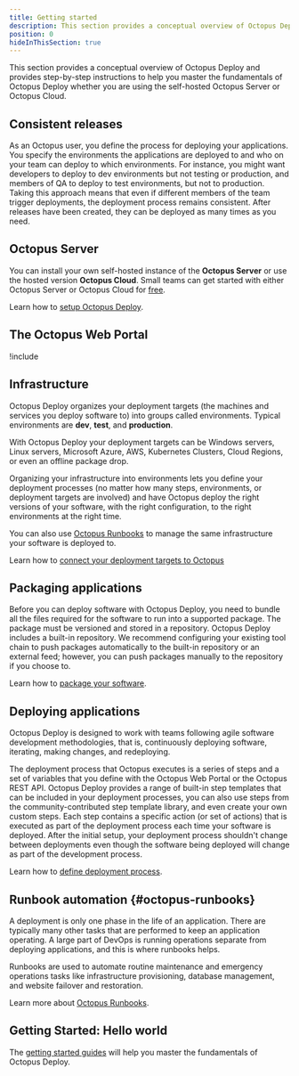 ```yaml
---
title: Getting started
description: This section provides a conceptual overview of Octopus Deploy and provides step-by-step instructions to help you master the fundamentals of Octopus Deploy whether you are using the self-hosted Octopus Server or Octopus Cloud.
position: 0
hideInThisSection: true
---
```


This section provides a conceptual overview of Octopus Deploy and provides step-by-step instructions to help you master the fundamentals of Octopus Deploy whether you are using the self-hosted Octopus Server or Octopus Cloud.

## Consistent releases

As an Octopus user, you define the process for deploying your applications. You specify the environments the applications are deployed to and who on your team can deploy to which environments. For instance, you might want developers to deploy to dev environments but not testing or production, and members of QA to deploy to test environments, but not to production. Taking this approach means that even if different members of the team trigger deployments, the deployment process remains consistent. After releases have been created, they can be deployed as many times as you need.

## Octopus Server

You can install your own self-hosted instance of the **Octopus Server** or use the hosted version **Octopus Cloud**. Small teams can get started with either Octopus Server or Octopus Cloud for [free](https://octopus.com/free).

Learn how to [setup Octopus Deploy](/docs/getting-started/setup-octopus-deploy.md).

## The Octopus Web Portal

!include <octopus-web-portal>

## Infrastructure

Octopus Deploy organizes your deployment targets (the machines and services you deploy software to) into groups called environments. Typical environments are **dev**, **test**, and **production**.

With Octopus Deploy your deployment targets can be Windows servers, Linux servers, Microsoft Azure, AWS, Kubernetes Clusters, Cloud Regions, or even an offline package drop.

Organizing your infrastructure into environments lets you define your deployment processes (no matter how many steps, environments, or deployment targets are involved) and have Octopus deploy the right versions of your software, with the right configuration, to the right environments at the right time.

You can also use [Octopus Runbooks](#octopus-runbooks) to manage the same infrastructure your software is deployed to.

Learn how to [connect your deployment targets to Octopus](/docs/getting-started/connect-your-deployment-targets-to-octopus.md)

## Packaging applications

Before you can deploy software with Octopus Deploy, you need to bundle all the files required for the software to run into a supported package. The package must be versioned and stored in a repository. Octopus Deploy includes a built-in repository. We recommend configuring your existing tool chain to push packages automatically to the built-in repository or an external feed; however, you can push packages manually to the repository if you choose to.

Learn how to [package your software](/docs/getting-started/package-your-software.md).

## Deploying applications

Octopus Deploy is designed to work with teams following agile software development methodologies, that is, continuously deploying software, iterating, making changes, and redeploying.

The deployment process that Octopus executes is a series of steps and a set of variables that you define with the Octopus Web Portal or the Octopus REST API. Octopus Deploy provides a range of built-in step templates that can be included in your deployment processes, you can also use steps from the community-contributed step template library, and even create your own custom steps. Each step contains a specific action (or set of actions) that is executed as part of the deployment process each time your software is deployed. After the initial setup, your deployment process shouldn't change between deployments even though the software being deployed will change as part of the development process.

Learn how to [define deployment process](/docs/getting-started/define-your-deployment-process.md).

## Runbook automation {#octopus-runbooks}

A deployment is only one phase in the life of an application. There are typically many other tasks that are performed to keep an application operating. A large part of DevOps is running operations separate from deploying applications, and this is where runbooks helps.

Runbooks are used to automate routine maintenance and emergency operations tasks like infrastructure provisioning, database management, and website failover and restoration.

Learn more about [Octopus Runbooks](/docs/runbooks/index.md).

## Getting Started: Hello world

The [getting started guides](/docs/getting-started/getting-started-guides.md) will help you master the fundamentals of Octopus Deploy.
